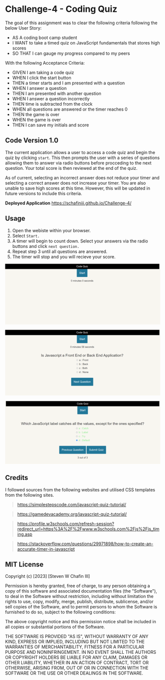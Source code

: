 # Challenge-4 - Coding Quiz
The goal of this assignment was to clear the following criteria following the below User Story:
- AS A coding boot camp student
- I WANT to take a timed quiz on JavaScript fundamentals that stores high scores
- SO THAT I can gauge my progress compared to my peers

With the following Acceptance Criteria: 
- GIVEN I am taking a code quiz
- WHEN I click the start button
- THEN a timer starts and I am presented with a question
- WHEN I answer a question
- THEN I am presented with another question
- WHEN I answer a question incorrectly
- THEN time is subtracted from the clock
- WHEN all questions are answered or the timer reaches 0
- THEN the game is over
- WHEN the game is over
- THEN I can save my initials and score

## Code Version 1.0
The current application allows a user to access a code quiz and begin the quiz by clicking `start`. This then prompts the user with a series of questions allowing them to answer via radio buttons before procceding to the next question. Your total score is then reviewed at the end of the quiz. 

As of current, selecting an incorrect answer does not reduce your timer and selecting a correct answer does not increase your timer. You are also unable to save high scores at this time. However, this will be updated in future versions to include this criteria. 

**Deployed Application** 
https://schafiniii.github.io/Challenge-4/

## Usage
1. Open the webiste within your browser. 
2. Select `Start.`
3. A timer will begin to count down. Select your answers via the radio buttons and click `next question.`
4. Repeat step 3 until all questions are answered.
5. The timer will stop and you will recieve your score. 

![image of code quiz before start](/Develop/codequiz2.png)

![image of started code quiz with timer and questions on screen](/Develop/codequiz3.png)

![image of final quiz results for user view](/Develop/codequiz1.png)

## Credits
I followed sources from the following websites and utilised CSS templates from the following sites. 

> https://simplestepscode.com/javascript-quiz-tutorial/

> https://gamedevacademy.org/javascript-quiz-tutorial/

> https://profile.w3schools.com/refresh-session?redirect_url=https%3A%2F%2Fwww.w3schools.com%2Fjs%2Fjs_timing.asp

> https://stackoverflow.com/questions/29971898/how-to-create-an-accurate-timer-in-javascript

## MIT License
Copyright (c) [2023] [Steven W Chafin III]

Permission is hereby granted, free of charge, to any person obtaining a copy of this software and associated documentation files (the "Software"), to deal in the Software without restriction, including without limitation the rights to use, copy, modify, merge, publish, distribute, sublicense, and/or sell copies of the Software, and to permit persons to whom the Software is furnished to do so, subject to the following conditions:

The above copyright notice and this permission notice shall be included in all copies or substantial portions of the Software.

THE SOFTWARE IS PROVIDED "AS IS", WITHOUT WARRANTY OF ANY KIND, EXPRESS OR IMPLIED, INCLUDING BUT NOT LIMITED TO THE WARRANTIES OF MERCHANTABILITY, FITNESS FOR A PARTICULAR PURPOSE AND NONINFRINGEMENT. IN NO EVENT SHALL THE AUTHORS OR COPYRIGHT HOLDERS BE LIABLE FOR ANY CLAIM, DAMAGES OR OTHER LIABILITY, WHETHER IN AN ACTION OF CONTRACT, TORT OR OTHERWISE, ARISING FROM, OUT OF OR IN CONNECTION WITH THE SOFTWARE OR THE USE OR OTHER DEALINGS IN THE SOFTWARE.